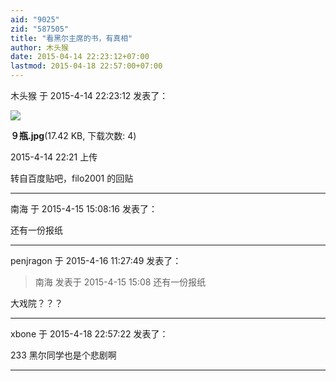 ```yaml
---
aid: "9025"
zid: "587505"
title: "看黑尔主席的书，有真相"
author: 木头猴
date: 2015-04-14 22:23:12+07:00
lastmod: 2015-04-18 22:57:00+07:00
---
```


木头猴 于 2015-4-14 22:23:12 发表了：

![](/9025/222155ucix33fivjftl1vt.jpg)

**９瓶.jpg**(17.42 KB, 下载次数: 4)

2015-4-14 22:21 上传

转自百度贴吧，filo2001 的回贴

---

南海 于 2015-4-15 15:08:16 发表了：

还有一份报纸

---

penjragon 于 2015-4-16 11:27:49 发表了：

> 南海 发表于 2015-4-15 15:08 还有一份报纸

大戏院？？？

---

xbone 于 2015-4-18 22:57:22 发表了：

233 黑尔同学也是个悲剧啊

---
